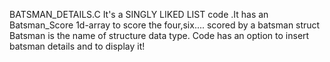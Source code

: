 BATSMAN_DETAILS.C
It's a SINGLY LIKED LIST code .It  has an Batsman_Score 1d-array to score the four,six.... scored by a batsman
struct Batsman is the name of structure data type.
Code has an option to insert batsman details and to display it!

